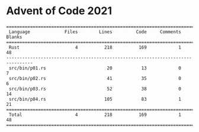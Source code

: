 # Advent of Code 2021

    ================================================================================
     Language             Files        Lines         Code     Comments       Blanks
    ================================================================================
     Rust                     4          218          169            1           48
    --------------------------------------------------------------------------------
     src/bin/p01.rs                       20           13            0            7
     src/bin/p02.rs                       41           35            0            6
     src/bin/p03.rs                       52           38            0           14
     src/bin/p04.rs                      105           83            1           21
    ================================================================================
     Total                    4          218          169            1           48
    ================================================================================
